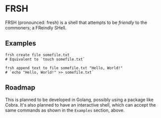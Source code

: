 FRSH
====

FRSH (pronounced: fresh) is a shell that attempts to be _friendly_ to the
commoners; a FReindly SHell.

Examples
--------

```shell
frsh create file somefile.txt
# Equivalent to `touch somefile.txt`

frsh append text to file somefile.txt "Hello, World!"
# `echo "Hello, World!" >> somefile.txt`
```

Roadmap
-------

This is planned to be developed in Golang, possibly using a package like Cobra.
It's also planned to have an interactive shell, which can accept the same
commands as shown in the `Examples` section, above.
